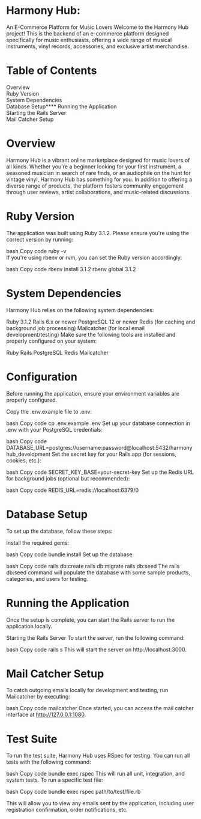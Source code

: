 # **Harmony Hub:**<br> 
An E-Commerce Platform for Music Lovers
Welcome to the Harmony Hub project! This is the backend of an e-commerce platform designed specifically for music enthusiasts, offering a wide range of musical instruments, vinyl records, accessories, and exclusive artist merchandise.

# ****Table of Contents****<br>
Overview <br>
Ruby Version<br>
System Dependencies<br>
Database Setup****
Running the Application<br>
Starting the Rails Server<br>
Mail Catcher Setup<br>



# **Overview**
Harmony Hub is a vibrant online marketplace designed for music lovers of all kinds. Whether you're a beginner looking for your first instrument, a seasoned musician in search of rare finds, or an audiophile on the hunt for vintage vinyl, Harmony Hub has something for you. In addition to offering a diverse range of products, the platform fosters community engagement through user reviews, artist collaborations, and music-related discussions.

# **Ruby Version**
The application was built using Ruby 3.1.2. Please ensure you're using the correct version by running:

bash
Copy code
ruby -v <br>
If you're using rbenv or rvm, you can set the Ruby version accordingly:

bash
Copy code
rbenv install 3.1.2
rbenv global 3.1.2

# **System Dependencies**
Harmony Hub relies on the following system dependencies:

Ruby 3.1.2
Rails 6.x or newer
PostgreSQL 12 or newer
Redis (for caching and background job processing)
Mailcatcher (for local email development/testing)
Make sure the following tools are installed and properly configured on your system:

Ruby
Rails
PostgreSQL
Redis
Mailcatcher

# **Configuration**
Before running the application, ensure your environment variables are properly configured.

Copy the .env.example file to .env:

bash
Copy code
cp .env.example .env
Set up your database connection in .env with your PostgreSQL credentials:

bash
Copy code
DATABASE_URL=postgres://username:password@localhost:5432/harmonyhub_development
Set the secret key for your Rails app (for sessions, cookies, etc.):

bash
Copy code
SECRET_KEY_BASE=your-secret-key
Set up the Redis URL for background jobs (optional but recommended):

bash
Copy code
REDIS_URL=redis://localhost:6379/0

# **Database Setup**
To set up the database, follow these steps:

Install the required gems:

bash
Copy code
bundle install
Set up the database:

bash
Copy code
rails db:create
rails db:migrate
rails db:seed
The rails db:seed command will populate the database with some sample products, categories, and users for testing.

# **Running the Application**
Once the setup is complete, you can start the Rails server to run the application locally.

Starting the Rails Server
To start the server, run the following command:

bash
Copy code
rails s
This will start the server on http://localhost:3000.

# **Mail Catcher Setup**
To catch outgoing emails locally for development and testing, run Mailcatcher by executing:

bash
Copy code
mailcatcher
Once started, you can access the mail catcher interface at http://127.0.0.1:1080.


# **Test Suite**
To run the test suite, Harmony Hub uses RSpec for testing. You can run all tests with the following command:

bash
Copy code
bundle exec rspec
This will run all unit, integration, and system tests. To run a specific test file:

bash
Copy code
bundle exec rspec path/to/test/file.rb

This will allow you to view any emails sent by the application, including user registration confirmation, order notifications, etc.
